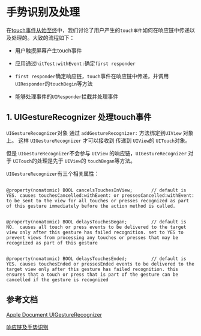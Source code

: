# 手势识别及处理

在[touch事件从始至终](../UIResponder/touch事件从始至终.md)中，我们讨论了用户产生的`touch事件`如何在响应链中传递以及处理的。大致的流程如下：

- 用户触摸屏幕产生touch事件

- 应用通过`hitTest:withEvent:`确定`first responder`

- `first responder`确定响应链，`touch`事件在响应链中传递，并调用`UIResponder`的`touchBegin`等方法

- 能够处理事件的`UIResponder`拦截并处理事件


## 1. UIGestureRecognizer 处理touch事件

`UIGestureRecognizer`对象 通过 `addGestureRecognizer:` 方法绑定到`UIView` 对象上。 这样 `UIGestureRecognizer` 才可以接收到 传递到 `UIView`的 `UITouch`对象。

但是 `UIGestureRecognizer`不会参与 `UIView` 的响应链，`UIGestureRecognizer` 对于 `UITouch`的处理是先于 `UIView`的 `touchBegan`等方法。

`UIGestureRecognizer`有三个相关属性：

```objc 

@property(nonatomic) BOOL cancelsTouchesInView;       // default is YES. causes touchesCancelled:withEvent: or pressesCancelled:withEvent: to be sent to the view for all touches or presses recognized as part of this gesture immediately before the action method is called.


@property(nonatomic) BOOL delaysTouchesBegan;         // default is NO.  causes all touch or press events to be delivered to the target view only after this gesture has failed recognition. set to YES to prevent views from processing any touches or presses that may be recognized as part of this gesture


@property(nonatomic) BOOL delaysTouchesEnded;         // default is YES. causes touchesEnded or pressesEnded events to be delivered to the target view only after this gesture has failed recognition. this ensures that a touch or press that is part of the gesture can be cancelled if the gesture is recognized

```








## 参考文档

[Apple Document UIGestureRecognizer](https://developer.apple.com/documentation/uikit/uigesturerecognizer)

[响应链及手势识别](https://juejin.cn/post/6905914367171100680)